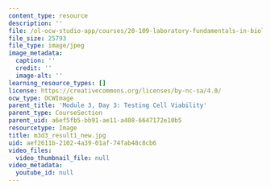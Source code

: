 ```yaml
---
content_type: resource
description: ''
file: /ol-ocw-studio-app/courses/20-109-laboratory-fundamentals-in-biological-engineering-spring-2010/aef2611b21024a3901af74fab48c8cb6_m3d3_result1_new.jpg
file_size: 25793
file_type: image/jpeg
image_metadata:
  caption: ''
  credit: ''
  image-alt: ''
learning_resource_types: []
license: https://creativecommons.org/licenses/by-nc-sa/4.0/
ocw_type: OCWImage
parent_title: 'Module 3, Day 3: Testing Cell Viability'
parent_type: CourseSection
parent_uid: a6ef5fb5-bb91-ae11-a408-6647172e10b5
resourcetype: Image
title: m3d3_result1_new.jpg
uid: aef2611b-2102-4a39-01af-74fab48c8cb6
video_files:
  video_thumbnail_file: null
video_metadata:
  youtube_id: null
---
```

